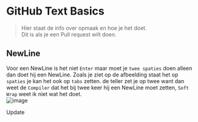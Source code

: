 # GitHub Text Basics
>Hier staat de info over opmaak en hoe je het doet.  
>Dit is als je een Pull request wilt doen.  
## NewLine
Voor een NewLine is het niet `Enter` maar moet je `twee spaties` doen alleen dan doet hij een NewLine. Zoals je ziet op de afbeelding staat het op `spaties` je kan het ook op `tabs` zetten. de teller zet je op twee want dan weet de `Compiler` dat het bij twee keer hij een NewLine moet zetten, `Soft Wrap` weet ik niet wat het doet.  
![image](https://user-images.githubusercontent.com/105280571/168255967-e6015937-293b-4260-8569-7ab24e4239bc.png)

Update
